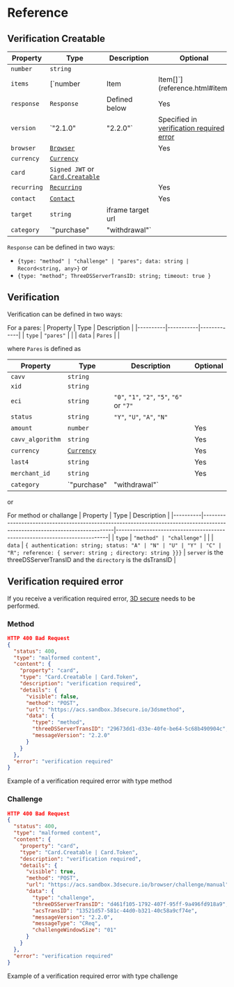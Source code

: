 # Reference


## Verification Creatable

| Property    | Type                                                                     | Description                                                                              | Optional |
|-------------|--------------------------------------------------------------------------|------------------------------------------------------------------------------------------|----------|
| `number`    | `string`                                                                 |                                                                                          |          |
| `items`     | [`number | Item | Item[]`](reference.html#item)                          |                                                                                          |          |
| `response`  | `Response`                                                               | Defined below                                                                            | Yes      |
| `version`   | `"2.1.0" | "2.2.0"`                                                      | Specified in [verification required error](./reference.html#verification-required-error) |          |
| `browser`   | [`Browser`](../common/reference.html#browser)                            |                                                                                          | Yes      |
| `currency`  | [`Currency`](../common/reference.html#currency)                          |                                                                                          |          |
| `card`      | `Signed JWT` or [`Card.Creatable`](../card-api/reference.html#reference) |                                                                                          |          |
| `recurring` | [`Recurring`](../authorization/reference.html#recurring)                 |                                                                                          | Yes      |
| `contact`   | [`Contact`](../common/reference.html#contact)                            |                                                                                          | Yes      |
| `target`    | `string`                                                                 | iframe target url                                                                        |          |
| `category`  | `"purchase" | "withdrawal"`                                              |                                                                                          | Yes      |

`Response` can be defined in two ways:
- `{type: "method" | "challenge" | "pares"; data: string | Record<string, any>}` or
- `{type: "method"; ThreeDSServerTransID: string; timeout: true }`


## Verification
Verification can be defined in two ways:

For a pares:
| Property | Type      | Description |
|----------|-----------|-------------|
| `type`   | `"pares"` |             |
| `data`   | `Pares`   |             |
	  
where `Pares` is defined as 

| Property         | Type                                            | Description                                | Optional |
|------------------|-------------------------------------------------|--------------------------------------------|----------|
| `cavv`           | `string`                                        |                                            |          |
| `xid`            | `string`                                        |                                            |          |
| `eci`            | `string`                                        | `"0"`, `"1"`, `"2"`, `"5"`, `"6"` or `"7"` |          |
| `status`         | `string`                                        | `"Y"`, `"U"`, `"A"`, `"N"`                 |          |
| `amount`         | `number`                                        |                                            | Yes      |
| `cavv_algorithm` | `string`                                        |                                            | Yes      |
| `currency`       | [`Currency`](../common/reference.html#currency) |                                            | Yes      |
| `last4`          | `string`                                        |                                            | Yes      |
| `merchant_id`    | `string`                                        |                                            | Yes      |
| `category`       | `"purchase" | "withdrawal"`                     |                                            | Yes      |

or 

For method or challange
| Property | Type                                                                                                                       | Description                                                               |
|----------|----------------------------------------------------------------------------------------------------------------------------|---------------------------------------------------------------------------|
| `type`   | `"method" | "challenge"`                                                                                                   |                                                                           |
| `data`   | `{ authentication: string; status: "A" | "N" | "U" | "Y" | "C" | "R"; reference: { server: string ; directory: string }}}` | `server` is the threeDSServerTransID and the `directory` is the dsTransID |

## Verification required error
If you receive a verification required error, [3D secure](create.html#_3d-secure) needs to be performed.

### Method
``` JSON
HTTP 400 Bad Request
{
  "status": 400,
  "type": "malformed content",
  "content": {
    "property": "card",
    "type": "Card.Creatable | Card.Token",
    "description": "verification required",
    "details": {
      "visible": false,
      "method": "POST",
      "url": "https://acs.sandbox.3dsecure.io/3dsmethod",
      "data": {
        "type": "method",
        "threeDSServerTransID": "29673dd1-d33e-40fe-be64-5c68b490904c",
        "messageVersion": "2.2.0"
      }
    }
  },
  "error": "verification required"
}
```
Example of a verification required error with type method

### Challenge
``` JSON
HTTP 400 Bad Request
{
  "status": 400,
  "type": "malformed content",
  "content": {
    "property": "card",
    "type": "Card.Creatable | Card.Token",
    "description": "verification required",
    "details": {
      "visible": true,
      "method": "POST",
      "url": "https://acs.sandbox.3dsecure.io/browser/challenge/manual",
      "data": {
        "type": "challenge",
        "threeDSServerTransID": "d461f105-1792-407f-95ff-9a496fd918a9",
        "acsTransID": "13521d57-581c-44d0-b321-40c58a9cf74e",
        "messageVersion": "2.2.0",
        "messageType": "CReq",
        "challengeWindowSize": "01"
      }
    }
  },
  "error": "verification required"
}
```
Example of a verification required error with type challenge

